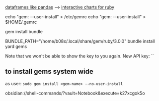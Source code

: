 
[dataframes like pandas](https://github.com/ankane/polars-ruby) --> [interactive charts for ruby](https://github.com/ankane/vega-ruby#ot)

echo "gem: --user-install" > /etc/gemrc
echo "gem: --user-install" > $HOME/.gemrc

gem install bundle

BUNDLE_PATH="/home/b08x/.local/share/gem/ruby/3.0.0" bundle install
yard gems

Note that we won't be able to show the key to you again. New API key: ``

## to install gems system wide

as user:
`sudo gem install <gem-name> --no-user-install `


obsidian://shell-commands/?vault=Notebook&execute=k27xcgok5o


